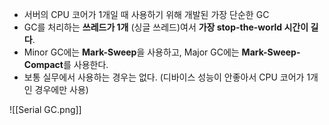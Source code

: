 - 서버의 CPU 코어가 1개일 때 사용하기 위해 개발된 가장 단순한 GC
- GC를 처리하는 **쓰레드가 1개** (싱글 쓰레드)여서 **가장 stop-the-world 시간이 길다**.
- Minor GC에는 **Mark-Sweep**을 사용하고, Major GC에는 **Mark-Sweep-Compact**를 사용한다.
- 보통 실무에서 사용하는 경우는 없다. (디바이스 성능이 안좋아서 CPU 코어가 1개인 경우에만 사용)

![[Serial GC.png]]